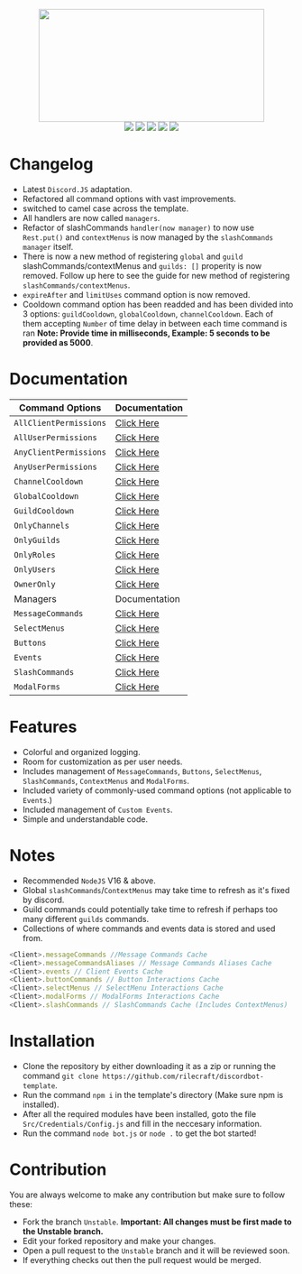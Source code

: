<p align="center"><img src="https://media.discordapp.net/attachments/774290264764055582/1093484780525469757/A_banner_for_a_discord_bots_template_made_using_discord.js.png?width=1280&height=670" height=200 width=400><br>
<img src="https://img.shields.io/badge/version-8.0.0-05122A?style=for-the-badge">
<a href="https://discord.gg/VStdRr8nP2"><img src="https://img.shields.io/badge/discord-invite-5865f2?style=for-the-badge&logo=discord&logoColor=white"></a>
<img src="https://img.shields.io/github/issues/RileCraft/DiscordBot-Template.svg?style=for-the-badge">
<img src="https://img.shields.io/github/forks/RileCraft/DiscordBot-Template.svg?style=for-the-badge">
<img src="https://img.shields.io/github/stars/RileCraft/DiscordBot-Template.svg?style=for-the-badge">


# Changelog
* Latest `Discord.JS` adaptation.
* Refactored all command options with vast improvements.
* switched to camel case across the template.
* All handlers are now called `managers`.
* Refactor of slashCommands `handler(now manager)` to now use `Rest.put()` and `contextMenus` is now managed by the `slashCommands manager` itself.
* There is now a new method of registering `global` and `guild` slashCommands/contextMenus and `guilds: []` properity is now removed. Follow up here to see the guide for new method of registering `slashCommands/contextMenus`.
* `expireAfter` and `limitUses` command option is now removed.
* Cooldown command option has been readded and has been divided into 3 options: `guildCooldown`, `globalCooldown`, `channelCooldown`. Each of them accepting `Number` of time delay in between each time command is ran **Note: Provide time in milliseconds, Example: 5 seconds to be provided as 5000**.

# Documentation
|Command Options|Documentation|
| -------- | --------------------------------- |
|`AllClientPermissions`| [Click Here](/.github/Docs/CMDOptions/AllClientPermissions.md)|
|`AllUserPermissions`| [Click Here](/.github/Docs/CMDOptions/AllUserPermissions.md)|
|`AnyClientPermissions`| [Click Here](/.github/Docs/CMDOptions/AnyClientPermissions.md)|
|`AnyUserPermissions`| [Click Here](/.github/Docs/CMDOptions/AnyUserPermissions.md)|
|`ChannelCooldown`| [Click Here](/.github/Docs/CMDOptions/ChannelCooldown.md)|
|`GlobalCooldown`| [Click Here](/.github/Docs/CMDOptions/GlobalCooldown.md)|
|`GuildCooldown`| [Click Here](/.github/Docs/CMDOptions/GuildCooldown.md)|
|`OnlyChannels`| [Click Here](/.github/Docs/CMDOptions/OnlyChannels.md)|
|`OnlyGuilds`| [Click Here](/.github/Docs/CMDOptions/OnlyGuilds.md)|
|`OnlyRoles`| [Click Here](/.github/Docs/CMDOptions/OnlyRoles.md)|
|`OnlyUsers`| [Click Here](/.github/Docs/CMDOptions/OnlyUsers.md)|
|`OwnerOnly`| [Click Here](/.github/Docs/CMDOptions/OwnerOnly.md)|
|Managers|Documentation|
|`MessageCommands`|[Click Here](/.github/Docs/Managers/MessageCommands.md)|
|`SelectMenus`|[Click Here](/.github/Docs/Managers/SelectMenus.md)|
|`Buttons`|[Click Here](/.github/Docs/Managers/Buttons.md)|
|`Events`|[Click Here](/.github/Docs/Managers/Events.md)|
|`SlashCommands`|[Click Here](/.github/Docs/Managers/SlashCommands.md)|
|`ModalForms`|[Click Here](/.github/Docs/Managers/ModalForms.md)|

# Features
* Colorful and organized logging.
* Room for customization as per user needs.
* Includes management of `MessageCommands`, `Buttons`, `SelectMenus`, `SlashCommands`, `ContextMenus` and `ModalForms`.
* Included variety of commonly-used command options (not applicable to `Events`.)
* Included management of `Custom Events`.
* Simple and understandable code.

# Notes
* Recommended `NodeJS` V16 & above.
* Global `slashCommands`/`ContextMenus` may take time to refresh as it's fixed by discord.
* Guild commands could potentially take time to refresh if perhaps too many different `guilds` commands.
* Collections of where commands and events data is stored and used from.
```js
<Client>.messageCommands //Message Commands Cache
<Client>.messageCommandsAliases // Message Commands Aliases Cache
<Client>.events // Client Events Cache
<Client>.buttonCommands // Button Interactions Cache
<Client>.selectMenus // SelectMenu Interactions Cache
<Client>.modalForms // ModalForms Interactions Cache
<Client>.slashCommands // SlashCommands Cache (Includes ContextMenus)
```

# Installation
* Clone the repository by either downloading it as a zip or running the command `git clone https://github.com/rilecraft/discordbot-template`.
* Run the command `npm i` in the template's directory (Make sure npm is installed).
* After all the required modules have been installed, goto the file `Src/Credentials/Config.js` and fill in the neccesary information.
* Run the command `node bot.js` or `node .` to get the bot started!

# Contribution
You are always welcome to make any contribution but make sure to follow these:
* Fork the branch `Unstable`. **Important: All changes must be first made to the Unstable branch.**
* Edit your forked repository and make your changes.
* Open a pull request to the `Unstable` branch and it will be reviewed soon.
* If everything checks out then the pull request would be merged.